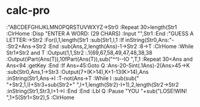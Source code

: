 # calc-pro









:"ABCDEFGHIJKLMNOPQRSTUVWXYZ→Str0
:Repeat 30>length(Str1
:ClrHome
:Disp "ENTER A WORD: (29 CHARS)
:Input "",Str1
:End
:"GUESS A LETTER:→Str2
:For(I,1,length(Str1
:sub(Str1,I,1
:If inString(Str0,Ans:"-
:Str2+Ans→Str2
:End
:sub(Ans,2,length(Ans)-1→Str2
:8→T
:ClrHome
:While Str1≠Str2 and T
:Output(1,1,Str2
:.1{69,67,58,49,47,48,38,38
:Output(iPart(Ans(T)),10fPart(Ans(T)),sub("^^I--IO ",T,1
:Repeat 30<Ans and Ans<94
:getKey
:End
:If Ans=45:Goto Q
:Ans-20-5int(.1Ans)-2(Ans>45→K
:sub(Str0,Ans,1→Str3
:Output(7+(K>14),K+1-13(K>14),Ans
:inString(Str1,Ans→I
:T-not(Ans→T
:While I
:sub(sub(" "+Str2,1,I)+Str3+sub(Str2+" ",I+1,length(Str2)-I+1),2,length(Str2→Str2
:inString(Str1,Str3,I+1→I
:End
:End
:Lbl Q
:Pause "YOU "+sub("LOSE!WIN! ",1+5(Str1=Str2),5
:ClrHome






